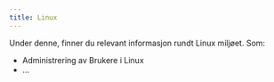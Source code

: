 ```yaml
---
title: Linux
---
```


Under denne, finner du relevant informasjon rundt Linux miljøet. Som:

- Administrering av Brukere i Linux
- ...